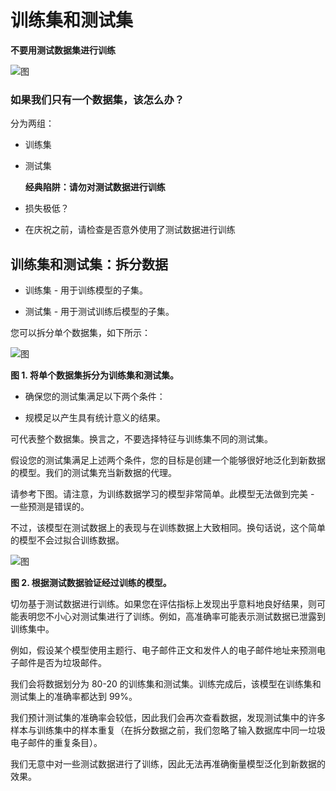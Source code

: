 # 训练集和测试集

**不要用测试数据集进行训练**


![图](https://jeasyplus.com/images/machine-learning/2023-06-27-18.36.51.svg)

### 如果我们只有一个数据集，该怎么办？

分为两组：
+ 训练集

+ 测试集

  **经典陷阱：请勿对测试数据进行训练**
+ 损失极低？


+ 在庆祝之前，请检查是否意外使用了测试数据进行训练

## 训练集和测试集：拆分数据


+ 训练集 - 用于训练模型的子集。


+ 测试集 - 用于测试训练后模型的子集。

您可以拆分单个数据集，如下所示：

![图](https://jeasyplus.com/images/machine-learning/2023-06-27-18.39.51.svg)

**图 1. 将单个数据集拆分为训练集和测试集。**

+ 确保您的测试集满足以下两个条件：


+ 规模足以产生具有统计意义的结果。


可代表整个数据集。换言之，不要选择特征与训练集不同的测试集。


假设您的测试集满足上述两个条件，您的目标是创建一个能够很好地泛化到新数据的模型。我们的测试集充当新数据的代理。

请参考下图。请注意，为训练数据学习的模型非常简单。此模型无法做到完美 - 一些预测是错误的。

不过，该模型在测试数据上的表现与在训练数据上大致相同。换句话说，这个简单的模型不会过拟合训练数据。

![图](https://jeasyplus.com/images/machine-learning/2023-06-27-18.41.03.svg)

**图 2. 根据测试数据验证经过训练的模型。**

切勿基于测试数据进行训练。如果您在评估指标上发现出乎意料地良好结果，则可能表明您不小心对测试集进行了训练。例如，高准确率可能表示测试数据已泄露到训练集中。

例如，假设某个模型使用主题行、电子邮件正文和发件人的电子邮件地址来预测电子邮件是否为垃圾邮件。


我们会将数据划分为 80-20 的训练集和测试集。训练完成后，该模型在训练集和测试集上的准确率都达到 99%。

我们预计测试集的准确率会较低，因此我们会再次查看数据，发现测试集中的许多样本与训练集中的样本重复（在拆分数据之前，我们忽略了输入数据库中同一垃圾电子邮件的重复条目）。

我们无意中对一些测试数据进行了训练，因此无法再准确衡量模型泛化到新数据的效果。